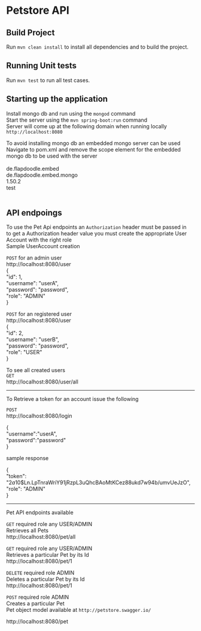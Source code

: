 # Petstore API


## Build Project
Run `mvn clean install` to install all dependencies and to build the project. 

## Running Unit tests 

Run `mvn test` to run all test cases. 

## Starting up the application 

Install mongo db and run using the `mongod` command <br />
Start the server using the `mvn spring-boot:run` command <br />
Server will come up at the following domain when running locally `http://localhost:8080` <br />

To avoid installing mongo db an embedded mongo server can be used  <br />
Navigate to pom.xml and remove the scope element for the embedded mongo db to be used with the server <br />
<dependency>  <br />
	<groupId>de.flapdoodle.embed</groupId> <br />
	<artifactId>de.flapdoodle.embed.mongo</artifactId> <br />
	<version>1.50.2</version> <br />
	<scope>test</scope> <br />
</dependency> <br />

## API endpoings
To use the Pet Api endpoints an `Authorization` header must be passed in <br />
to get a Authorization header value you must create the appropriate User Account with the right role<br />
Sample UserAccount creation <br />

`POST` for an admin user <br />
http://localhost:8080/user <br />
{<br />
    "id": 1,<br />
    "username": "userA",<br />
    "password": "password",<br />
    "role": "ADMIN"<br />
 }<br />
 
`POST` for an registered user <br />
http://localhost:8080/user <br />
{<br />
    "id": 2,<br />
    "username": "userB",<br />
    "password": "password",<br />
    "role": "USER"<br />
 }<br />

 To see all created users <br />
 `GET`<br />
 http://localhost:8080/user/all<br />
 
 ______________________________________
 To Retrieve a token for an account issue the following<br />
 
 `POST`<br />
 http://localhost:8080/login<br />
 
 {<br />
	"username":"userA",<br />
	"password":"password"<br />
 }<br />

 sample response<br />
 
 {<br />
  "token": "$2a$10$Ln.LpTnraWriY91jRzpL3uQhcBAoMtKCez88ukd7w94b/umvUeJzO",<br />
  "role": "ADMIN"<br />
 }<br />
 _________________________________________
 
 Pet API endpoints available<br />
 
 `GET`  required role any USER/ADMIN <br />
 Retrieves all Pets<br />
 http://localhost:8080/pet/all<br />


 `GET`  required role any USER/ADMIN <br />
 Retrieves a particular Pet by its Id<br />
 http://localhost:8080/pet/1<br />
 
 `DELETE`  required role ADMIN <br />
 Deletes a particular Pet by its Id<br />
 http://localhost:8080/pet/1<br />
 
 
 `POST`  required role ADMIN <br />
 Creates a particular Pet <br />
 Pet object model available at `http://petstore.swagger.io/`<br />
 
 http://localhost:8080/pet <br />
 



